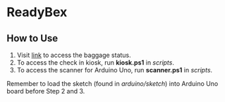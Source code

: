# ReadyBex

## How to Use
1. Visit [link](https://readybex.vercel.app) to access the baggage status. <br>
2. To access the check in kiosk, run **kiosk.ps1** in *scripts*.<br>
3. To access the scanner for Arduino Uno, run **scanner.ps1** in *scripts*. <br>

Remember to load the sketch (found in *arduino/sketch*) into Arduino Uno board before Step 2 and 3. 

